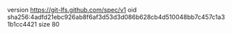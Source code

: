 version https://git-lfs.github.com/spec/v1
oid sha256:4adfd21ebc926ab8f6af3d53d3d086b628cb4d510048bb7c457c1a31b1cc4421
size 80
